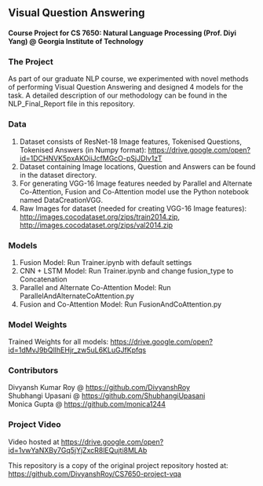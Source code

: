 ## Visual Question Answering
#### Course Project for CS 7650: Natural Language Processing (Prof. Diyi Yang) @ Georgia Institute of Technology

### The Project
As part of our graduate NLP course, we experimented with novel methods of performing Visual Question Answering and designed 4 models for the task. A detailed description of our methodology can be found in the NLP_Final_Report file in this repository.

### Data
1. Dataset consists of ResNet-18 Image features, Tokenised Questions, Tokenised Answers (in Numpy format): https://drive.google.com/open?id=1DCHNVK5pxAKOiiJcfMGcO-pSjJDIv1zT
2. Dataset containing Image locations, Question and Answers can be found in the dataset directory. 
3. For generating VGG-16 Image features needed by Parallel and Alternate Co-Attention, Fusion and Co-Attention model use the Python notebook named DataCreationVGG.
4. Raw Images for dataset (needed for creating VGG-16 Image features): http://images.cocodataset.org/zips/train2014.zip, http://images.cocodataset.org/zips/val2014.zip

### Models
1. Fusion Model: Run Trainer.ipynb with default settings
2. CNN + LSTM Model: Run Trainer.ipynb and change fusion_type to Concatenation
3. Parallel and Alternate Co-Attention Model: Run ParallelAndAlternateCoAttention.py
4. Fusion and Co-Attention Model: Run FusionAndCoAttention.py

### Model Weights
Trained Weights for all models: https://drive.google.com/open?id=1dMvJ9bQlIhEHjr_zw5uL6KLuGJfKpfqs

### Contributors
Divyansh Kumar Roy @ https://github.com/DivyanshRoy<br>
Shubhangi Upasani @ https://github.com/ShubhangiUpasani<br>
Monica Gupta @ https://github.com/monica1244<br>

### Project Video
Video hosted at https://drive.google.com/open?id=1vwYaNXBy7Gq5jYjZxcR8lEQujti8MLAb

This repository is a copy of the original project repository hosted at: https://github.com/DivyanshRoy/CS7650-project-vqa

